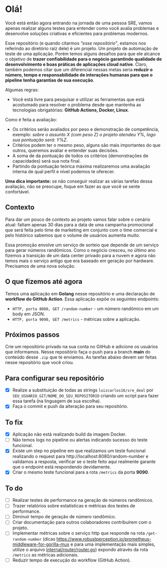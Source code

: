 # Olá!

Você está então agora entrando na jornada de uma pessoa SRE, vamos apenas realizar alguns testes para entender como você avalia problemas e desenvolve soluções criativas e eficientes para problemas modernos.

Esse repositório (e quando citarmos *"esse repositório"*, estamos nos referindo ao diretório raíz dele) é um projeto. Um projeto de automação de teste de uma aplicação. Porém temos alguns desafios para que ele alcance o objetivo de **trazer confiabilidade para o negócio garantindo qualidade de desenvolvimento e boas práticas de aplicações cloud native**. Claro, também podemos citar que um diferencial nessas metas seria **reduzir o número, tempo e responsabilidade de interações humanas para que o pipeline tenha garantias de sua execução**.

Algumas regras:

- Você está livre para pesquisar e utilizar as ferramentas que está acostumado para resolver o problema desde que mantenha as tecnologias obrigatórias: **GitHub Actions, Docker, Linux**.

Como é feita a avaliação:

- Os critérios serão avaliados por peso e demonstração de competência, exemplo: *sobre o assunto X (com peso Z) o projeto atendeu Y%, logo sua pontuação será: Y%Z*.
- Critérios podem ter o mesmo peso, alguns são mais importantes do que outros, queremos avaliar e entender suas decisões.
- A soma de da pontuação de todos os critérios (demonstrações de capacidades) será sua nota final.
- Partindo da pontuação teórica máxima realizaremos uma avaliação interna de qual perfil e nível podemos te oferecer.

**Uma dica importante:** se não conseguir realizar as várias tarefas dessa avaliação, não se preocupe, foque em fazer as que você se sente confortável.

## Contexto

Para dar um pouco de contexto ao projeto vamos falar sobre o cenário atual: faltam apenas 30 dias para a data de uma campanha promocional que será feita pelo time de marketing em conjunto com o time comercial e pelo histórico sabemos que o volume de usuários aumenta muito.

Essa promoção envolve um serviço de sorteio que depende de um serviço para gerar números randômicos. Como o negócio cresceu, no último ano fizemos a transição de um data center privado para a nuvem e agora não temos mais o serviço antigo que era baseado em geração por hardware. Precisamos de uma nova solução.

## O que fizemos até agora

Temos uma aplicação em **Golang** nesse repositório e uma declaração de **workflow do GitHub Action**. Essa aplicação expõe os seguintes endpoints:

- `HTTP, porta 8080, GET /random-number` - um número randômico em um body em JSON.
- `HTTP, porta 9090, GET /metrics` - métricas sobre a aplicação.

## Próximos passos

Crie um repositório privado na sua conta no GitHub e adicione os usuários que informamos. Nesse repositório faça o push para a branch **main** do conteúdo desse `.zip` que te enviamos. As tarefas abaixo devem ser feitas nesse repositório que você criou.

## Para configurar seu repositório

- [X] Realize a substituição de todas as strings `luizcarlos16/sre_deal` por `SEU_USUARIO_GIT/NOME_DO_SEU_REPOSITÓRIO` criando um script para fazer essa tarefa (na linguagem de sua escolha).
- [X] Faça o commit e push da alteração para seu repositório.

## To fix

- [X] Aplicação não está realizando build da imagem Docker.
- [ ] Não temos logs no pipeline ou alertas indicando sucesso do teste funcional.
- [X] Existe um step no pipeline em que realizamos um teste funcional realizando o request para http://localhost:8080/random-number e validamos a resposta, verificar se o teste feito aqui realmente garante que o endpoint está respondendo devidamente.
- [X] Criar o mesmo teste funcional para a rota `/metrics` da porta **9090**.

## To do

- [ ] Realizar testes de performance na geração de números randômicos.
- [ ] Trazer relatórios sobre estatísticas e métricas dos testes de performance.
- [ ] Diminuir tempo de geração de número randômico.
- [ ] Criar documentação para outros colaboradores contribuírem com o projeto.
- [ ] Implementar métricas sobre o serviço http que responde na rota `/get-random-number` (dicas https://www.robustperception.io/prometheus-middleware-for-gorilla-mux e para uma implementação mais simples, utilize o arquivo [internal/router/router.go](../../internal/router/router.go)) expondo através da rota `/metrics` as métricas adicionais.
- [ ] Reduzir tempo de execução do workflow (GitHub Action).
